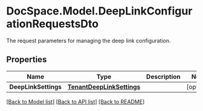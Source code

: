# DocSpace.Model.DeepLinkConfigurationRequestsDto
The request parameters for managing the deep link configuration.

## Properties

Name | Type | Description | Notes
------------ | ------------- | ------------- | -------------
**DeepLinkSettings** | [**TenantDeepLinkSettings**](.md) |  | [optional] 

[[Back to Model list]](../README.md#documentation-for-models) [[Back to API list]](../README.md#documentation-for-api-endpoints) [[Back to README]](../README.md)

